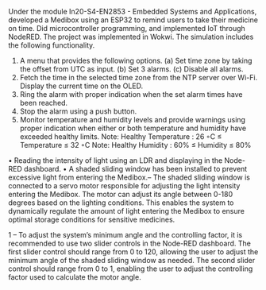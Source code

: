 Under the module In20-S4-EN2853 - Embedded Systems and Applications, developed a Medibox using an ESP32 to remind users to take their medicine on time. Did microcontroller programming, and implemented IoT through NodeRED. The project was implemented in Wokwi. 
The simulation includes the following functionality.

 1. A menu that provides the following options.
 (a) Set time zone by taking the offset from UTC as input.
 (b) Set 3 alarms.
 (c) Disable all alarms.
 2. Fetch the time in the selected time zone from the NTP server over Wi-Fi. Display the current time
 on the OLED.
 3. Ring the alarm with proper indication when the set alarm times have been reached.
 4. Stop the alarm using a push button.
 5. Monitor temperature and humidity levels and provide warnings using proper indication when either
 or both temperature and humidity have exceeded healthy limits.
 Note: Healthy Temperature : 26 ◦C ≤ Temperature ≤ 32 ◦C
 Note: Healthy Humidity : 60% ≤ Humidity ≤ 80%


 • Reading the intensity of light using an LDR and displaying in the Node-RED dashboard.
 • A shaded sliding window has been installed to prevent excessive light from entering the Medibox.– The shaded sliding window
 is connected to a servo motor responsible for adjusting the light
 intensity entering the Medibox. The motor can adjust its angle between 0-180 degrees based
 on the lighting conditions. This enables the system to dynamically regulate the amount of
 light entering the Medibox to ensure optimal storage conditions for sensitive medicines.


 1
– To adjust the system’s minimum angle and the controlling factor, it is recommended to use
 two slider controls in the Node-RED dashboard. The first slider control should range from 0
 to 120, allowing the user to adjust the minimum angle of the shaded sliding window as needed.
 The second slider control should range from 0 to 1, enabling the user to adjust the controlling
 factor used to calculate the motor angle.
